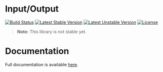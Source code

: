 <h1>Input/Output</h1>

[![Build Status](https://travis-ci.com/aphiria/io.svg)](https://travis-ci.com/aphiria/io)
[![Latest Stable Version](https://poser.pugx.org/aphiria/io/v/stable.svg)](https://packagist.org/packages/aphiria/io)
[![Latest Unstable Version](https://poser.pugx.org/aphiria/io/v/unstable.svg)](https://packagist.org/packages/aphiria/io)
[![License](https://poser.pugx.org/aphiria/io/license.svg)](https://packagist.org/packages/aphiria/io)

> **Note:** This library is not stable yet.

<h1>Documentation</h1>

Full documentation is available <a href="https://github.com/aphiria/docs/blob/master/io.md" target="_blank">here</a>.
